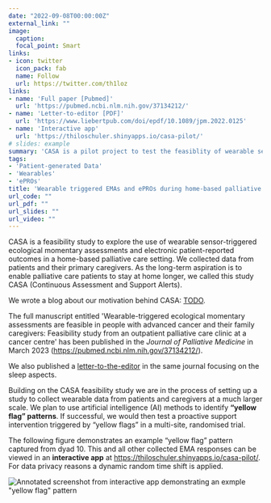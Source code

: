 ```yaml
---
date: "2022-09-08T00:00:00Z"
external_link: ""
image:
  caption: 
  focal_point: Smart
links:
- icon: twitter
  icon_pack: fab
  name: Follow
  url: https://twitter.com/th1loz
links:
- name: 'Full paper [Pubmed]'
  url: 'https://pubmed.ncbi.nlm.nih.gov/37134212/'
- name: 'Letter-to-editor [PDF]'
  url: 'https://www.liebertpub.com/doi/epdf/10.1089/jpm.2022.0125'
- name: 'Interactive app'
  url: 'https://thiloschuler.shinyapps.io/casa-pilot/'
# slides: example
summary: 'CASA is a pilot project to test the feasiblity of wearable sensor-triggered ecological momentary assessments and electronic patient-reported outcomes in a home-based palliative care setting. We collected data from patients and their primary caregivers.'
tags:
- 'Patient-generated Data'
- 'Wearables'
- 'ePROs'
title: 'Wearable triggered EMAs and ePROs during home-based palliative care (the CASA project)'
url_code: ""
url_pdf: ""
url_slides: ""
url_video: ""
---
```


CASA is a feasibility study to explore the use of wearable sensor-triggered ecological momentary assessments and electronic patient-reported outcomes in a home-based palliative care setting. We collected data from patients and their primary caregivers. As the long-term aspiration is to enable palliative care patients to stay at home longer, we called this study CASA (Continuous Assessment and Support Alerts).

We wrote a blog about our motivation behind CASA: [TODO]().

The full manuscript entitled 'Wearable-triggered ecological momentary assessments are feasible in people with advanced cancer and their family caregivers: Feasibility study from an outpatient palliative care clinic at a cancer centre' has been published in the *Journal of Palliative Medicine* in March 2023 (https://pubmed.ncbi.nlm.nih.gov/37134212/).

We also published a [letter-to-the-editor](https://www.liebertpub.com/doi/epdf/10.1089/jpm.2022.0125) in the same journal focusing on the sleep aspects.

Building on the CASA feasibility study we are in the process of setting up a study to collect wearable data from patients and caregivers at a much larger scale. We plan to use artificial intelligence (AI) methods to identify __“yellow flag” patterns__. If successful, we would then test a proactive support intervention triggered by “yellow flags” in a multi-site, randomised trial.

The following figure demonstrates an example “yellow flag” pattern captured from dyad 10. This and all other collected EMA responses can be viewed in an __interactive app__ at https://thiloschuler.shinyapps.io/casa-pilot/. For data privacy reasons a dynamic random time shift is applied. 

![Annotated screenshot from interactive app demonstrating an exmple "yellow flag" pattern ](/media/yellow_flag_example_caption.png)
